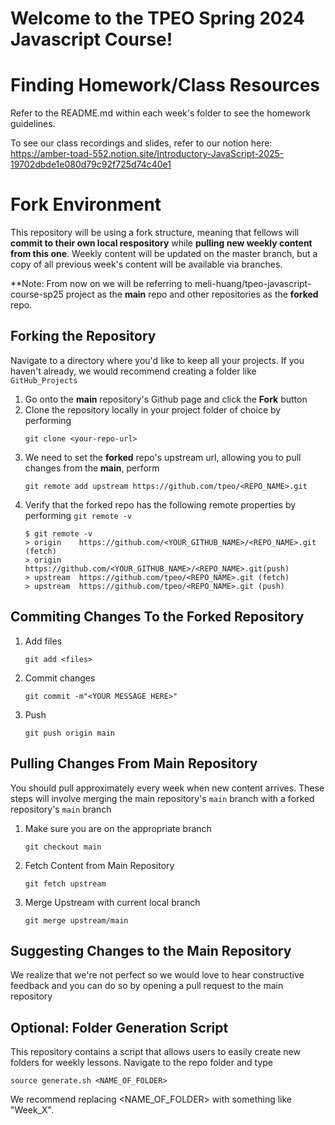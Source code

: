 # Welcome to the TPEO Spring 2024 Javascript Course!

# Finding Homework/Class Resources
Refer to the README.md within each week's folder to see the homework guidelines.

To see our class recordings and slides, refer to our notion here: https://amber-toad-552.notion.site/Introductory-JavaScript-2025-19702dbde1e080d79c92f725d74c40e1 

# Fork Environment
This repository will be using a fork structure, meaning that fellows will **commit to their own local respository** while **pulling new weekly content from this one**. Weekly content will be updated on the master branch, but a copy of all previous week's content will be available via branches.

**Note: From now on we will be referring to meli-huang/tpeo-javascript-course-sp25 project as the **main** repo and other repositories as the **forked** repo. 
## Forking the Repository 
Navigate to a directory where you'd like to keep all your projects. If you haven't already, we would recommend creating a folder like ```GitHub_Projects```
1. Go onto the **main** repository's Github page and click the **Fork** button
2. Clone the repository locally in your project folder of choice by performing 
    ``` 
    git clone <your-repo-url>
    ```
3. We need to set the **forked** repo's upstream url, allowing you to pull changes from the **main**, perform
    ```
    git remote add upstream https://github.com/tpeo/<REPO_NAME>.git
    ```
4. Verify that the forked repo has the following remote properties by performing ```git remote -v```
    ```
    $ git remote -v
    > origin    https://github.com/<YOUR_GITHUB_NAME>/<REPO_NAME>.git (fetch)
    > origin    https://github.com/<YOUR_GITHUB_NAME>/<REPO_NAME>.git(push)
    > upstream  https://github.com/tpeo/<REPO_NAME>.git (fetch)
    > upstream  https://github.com/tpeo/<REPO_NAME>.git (push)
    ```
## Commiting Changes To the Forked Repository

1. Add files 
    ``` 
    git add <files> 
    ``` 
2. Commit changes
    ```
    git commit -m"<YOUR MESSAGE HERE>"
    ```
3. Push
    ```
    git push origin main 
    ```
## Pulling Changes From Main Repository
You should pull approximately every week when new content arrives. These steps will involve merging the main repository's ```main``` branch with a forked repository's ```main``` branch 
1. Make sure you are on the appropriate branch
    ```
    git checkout main  
    ```
2. Fetch Content from Main Repository
    ```
    git fetch upstream
    ```
3. Merge Upstream with current local branch
    ```
    git merge upstream/main
    ```

## Suggesting Changes to the Main Repository 
We realize that we're not perfect so we would love to hear constructive feedback and you can do so by opening a pull request to the main repository

## Optional: Folder Generation Script
This repository contains a script that allows users to easily create new folders for weekly lessons. Navigate to the repo folder and type 
```
source generate.sh <NAME_OF_FOLDER>
```
We recommend replacing <NAME_OF_FOLDER> with something like "Week_X".